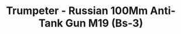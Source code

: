 ---
layout: product
title: "Trumpeter - Russian 100Mm Anti-Tank Gun M19 (Bs-3)"
price: "4500" 
desc: "N/A"
img_path: "/assets/img/TRU02331.jpg"
brand: "N/A"
available: false
special_offer: false
new: false
soon: false
cat: "010000"
subcat: "013400"
subsubcat: "0N/A"
sifra: "TRU02331"
popular: false
---
